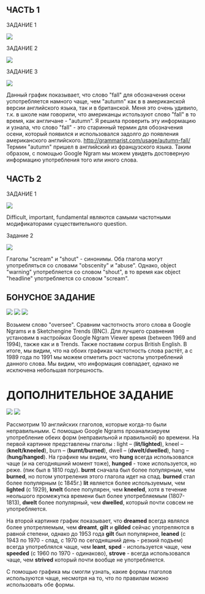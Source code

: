 ## ЧАСТЬ 1

ЗАДАНИЕ 1

![](https://github.com/whydid/hw6/blob/master/2018-04-06_13-27-03.png)

ЗАДАНИЕ 2

![](https://github.com/whydid/hw6/blob/master/2.png)

ЗАДАНИЕ 3

![](https://github.com/whydid/hw6/blob/master/3.png)

Данный график показывает, что слово "fall" для обозначения осени успотребляется намного чаще, чем "autumn" как в в американской версии английского языка, так и в британской. Меня это очень удивило, т.к. в школе нам говорили, что американцы истользуют слово "fall" в то время, как англичане - "autumn". Я решила проверить эту информацию и узнала, что слово "fall" - это старинный термин для обозначения осени, который появился и использовался задолго до появления американского английского. <http://grammarist.com/usage/autumn-fall/> Термин "autumn" пришел в английский из французского языка. Таким образом, с помощью Google Ngram мы можем увидеть достоверную информацию употребления того или иного слова. 

## ЧАСТЬ 2

ЗАДАНИЕ 1

![](https://github.com/whydid/hw6/blob/master/4..png)

Difficult, important, fundamental являются самыми частотными модификаторами существительного question. 

Задание 2

![](https://github.com/whydid/hw6/blob/master/5.png)

Глаголы "scream" и "shout" - синонимы. Оба глагола могут употребляться со словами "obscenity" и "abuse". Однако, object "warning" употребляется со словом "shout", в то время как object "headline" употребляется со словом "scream".

## БОНУСНОЕ ЗАДАНИЕ

![](https://github.com/whydid/hw6/blob/master/6.png)
![](https://github.com/whydid/hw6/blob/master/7.png)
![](https://github.com/whydid/hw6/blob/master/8..png)

Возьмем слово "oversee". Сравним частотность этого слова в Google Ngrams и в Sketchengine Trends (BNC). Для лучшего сравнения установим в настройках Google Ngram Viewer время (between 1969 and 1994), также как и в Trends. Также поставим corpus British English. В итоге, мы видим, что на обоих графиках частотность слова растёт, а с 1989 года по 1991 мы можем отметить рост частоты употреблений данного слова. Мы видим, что информация совпадает, однако не исключена небольшая погрешность.

# ДОПОЛНИТЕЛЬНОЕ ЗАДАНИЕ
![](https://github.com/whydid/hw6/blob/master/%D0%93%D0%9B%D0%90%D0%93%D0%9E%D0%9B%D0%AB.png)
![](https://github.com/whydid/hw6/blob/master/%D0%93%D0%9B%D0%90%D0%93%D0%9E%D0%9B%D0%AB%202.png)

Рассмотрим 10 английских глаголов, которые когда-то были неправильными. С помощью Google Ngrams проанализируем употребление обеих форм (неправильной и правильной) во времени.
На первой картинке представлены глаголы :	light – (**lit/lighted**), kneel – (**knelt/kneeled**), burn – (**burnt/burned**), dwell – (**dwelt/dwelled**), hang – (**hung/hanged**).
На графике мы видим, что **hung** всегда использовался чаще (и на сегодняшний момент тоже), **hunged** - тоже используется, но реже. (пик был в 1810 году). **burnt** сначала был более популярным, чем **burned**, но потом употреления этого глагола идет на спад. **burned** стал более популярным (с 1845г.) **lit** является более используемым, чем **lighted** (с 1929), **knelt** более популярен, чем **kneeled**, хотя в течение неольшого промежутка времени был более употребляемым (1807-1813), **dwelt** более популярный, чем **dwelled**, который почти совсем не употребляется.

На второй картинке график показывает, что **dreamed** всегда являлся более употреляемым, чем **dreamt**, **gilt** и **gilded** сейчас употреляются в равной степени, однако до 1953 года **gilt** был популярнее, **leaned** (с 1943 по 1970 - спад, с 1970 по сегодняшний день - резкий подъем) всегда употреблялся чаще, чем **leant**, **sped** - используется чаще, чем **speeded** (с 1960 по 1970 - одинаково), **strove** - всегда использовался чаще, чем **strived** который почти вообще не употребляется.

С помощью графика мы смогли узнать, какие формы глаголов используются чаще, несмотря на то, что по правилам можно использовать обе формы.
